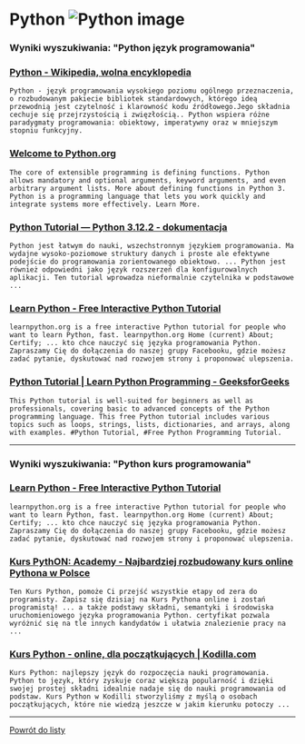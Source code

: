 # Python ![Python image](https://www.tiobe.com/wp-content/themes/tiobe/tiobe-index/images/Python.png)

### Wyniki wyszukiwania: "Python język programowania" 

### [Python - Wikipedia, wolna encyklopedia](https://pl.wikipedia.org/wiki/Python) 

    Python - język programowania wysokiego poziomu ogólnego przeznaczenia, o rozbudowanym pakiecie bibliotek standardowych, którego ideą przewodnią jest czytelność i klarowność kodu źródłowego.Jego składnia cechuje się przejrzystością i zwięzłością.. Python wspiera różne paradygmaty programowania: obiektowy, imperatywny oraz w mniejszym stopniu funkcyjny.




### [Welcome to Python.org](https://www.python.org/) 

    The core of extensible programming is defining functions. Python allows mandatory and optional arguments, keyword arguments, and even arbitrary argument lists. More about defining functions in Python 3. Python is a programming language that lets you work quickly and integrate systems more effectively. Learn More.




### [Python Tutorial — Python 3.12.2 - dokumentacja](https://docs.python.org/pl/3/tutorial/) 

    Python jest łatwym do nauki, wszechstronnym językiem programowania. Ma wydajne wysoko-poziomowe struktury danych i proste ale efektywne podejście do programowania zorientowanego obiektowo. ... Python jest również odpowiedni jako język rozszerzeń dla konfigurowalnych aplikacji. Ten tutorial wprowadza nieformalnie czytelnika w podstawowe ...




### [Learn Python - Free Interactive Python Tutorial](https://www.learnpython.org/pl/) 

    learnpython.org is a free interactive Python tutorial for people who want to learn Python, fast. learnpython.org Home (current) About; Certify; ... kto chce nauczyć się języka programowania Python. Zapraszamy Cię do dołączenia do naszej grupy Facebooku, gdzie możesz zadać pytanie, dyskutować nad rozwojem strony i proponować ulepszenia.




### [Python Tutorial | Learn Python Programming - GeeksforGeeks](https://www.geeksforgeeks.org/python-programming-language/) 

    This Python tutorial is well-suited for beginners as well as professionals, covering basic to advanced concepts of the Python programming language. This free Python tutorial includes various topics such as loops, strings, lists, dictionaries, and arrays, along with examples. #Python Tutorial, #Free Python Programming Tutorial.






---

### Wyniki wyszukiwania: "Python kurs programowania" 

### [Learn Python - Free Interactive Python Tutorial](https://www.learnpython.org/pl/) 

    learnpython.org is a free interactive Python tutorial for people who want to learn Python, fast. learnpython.org Home (current) About; Certify; ... kto chce nauczyć się języka programowania Python. Zapraszamy Cię do dołączenia do naszej grupy Facebooku, gdzie możesz zadać pytanie, dyskutować nad rozwojem strony i proponować ulepszenia.




### [Kurs PythON: Academy - Najbardziej rozbudowany kurs online Pythona w Polsce](https://www.pythonacademy.pl/) 

    Ten Kurs Python, pomoże Ci przejść wszystkie etapy od zera do programisty. Zapisz się dzisiaj na Kurs Pythona online i zostań programistą! ... a także podstawy składni, semantyki i środowiska uruchomieniowego języka programowania Python. certyfikat pozwala wyróżnić się na tle innych kandydatów i ułatwia znalezienie pracy na ...




### [Kurs Python - online, dla początkujących | Kodilla.com](https://kodilla.com/pl/kurs-python) 

    Kurs Python: najlepszy język do rozpoczęcia nauki programowania. Python to język, który zyskuje coraz większą popularność i dzięki swojej prostej składni idealnie nadaje się do nauki programowania od podstaw. Kurs Python w Kodilli stworzyliśmy z myślą o osobach początkujących, które nie wiedzą jeszcze w jakim kierunku potoczy ...






---

 [Powrót do listy](../top20.md)